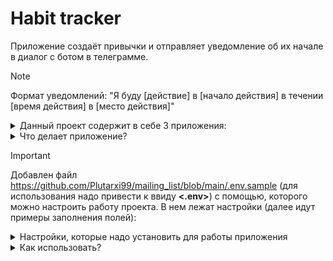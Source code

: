 # Habit tracker
Приложение создаёт привычки и отправляет уведомление об их начале в диалог с ботом в телеграмме.

> [!NOTE]
> Формат уведомлений: "Я буду [действие] в [начало действия] в течении [время действия] в [место действия]"

<details>

<summary>Данный проект содержит в себе 3 приложения:</summary>

* **habit**
   - позволяет работать с привычками
       - содержит модели Habit
* **users**
   - служит для аунтификации пользователя 
       - содержит модели User 
</details>

<details>

<summary>Что делает приложение?</summary>
Функционал:

* Регистрация пользователя, получение токена и использование в запросах
* Можно добавлять, изменять, смотреть и удалять привычки.
* Только создатель привычки может изменять и удалять привыки.
* Имеется список публичных привычек. Их могут смотреть все.
* Подключена докуменация и swagger для работы через браузер.
* Создание переодической и отложенной задачи на рассылку уведомлений.
* Гибкий график отправки уведомлений от каждоый минуты до 1 раза в неделю.
</details>

> [!IMPORTANT]
> Добавлен файл https://github.com/Plutarxi99/mailing_list/blob/main/.env.sample (для использования надо привести к ввиду **<.env>**) с помощью, которого можно настроить работу проекта. В нем лежат настройки (далее идут примеры заполнения полей):
<details>
<summary>Настройки, которые надо установить для работы приложения</summary>

| Значение | Содержание | Примечание |
|-----|-----------|-----:|
|     **DATABASE_LOGIN**| <pre><code>'{"ENGINE": "django.db.backends.postgresql","NAME": "django_proj_educ","USER": "postgres",}'</code></pre> |     словарь для подключения к базе данных. P.S. не забудь создать ее|
|     **SECRET_KEY**| django-insecure-hu213gr51uh234gbrtf34oqufg35835g3q5g       |     код генерируется автоматически при создании приложения|
|     **SUPERUSER_EMAIL**| email_superuser       |     установить почту суперюзера|
|     **SUPERUSER_PASSWORD**| password_superuser       |     установить пароль суперюзера|
|     **USER_PASSWORD**| password_user       |     установить пароль юзера|
|     **TELEGRAM_TOKEN**| 1234567899:QWERTYUIOPSSDFGHJKLZXCVBNM<>QWERTYU         |     телеграмм токен полученный от Bot_Father|
|     **CELERY_BROKER_URL**| <pre><code>redis://127.0.0.1:6379</code></pre>    |     база данных для работы celery|
|     **CELERY_RESULT_BACKEND**| <pre><code>redis://127.0.0.1:6379</code></pre>    |     база данных для работы celery|
|     **CHAT_ID_TG_TEST**| 123456789   |     получение chat id пользователя для работы кастомной команды проверки бота|
</details>

<details>

<summary>Как использовать?</summary>

* После установки нужных настроук в файле **<.env>**. Надо выполнить команду для установки пакетов:
  <pre><code>pip install -r requirements.txt </code></pre>

* Создать суперюзера:
  <pre><code>python3 manage.py ccsu</code></pre>

* Для запуска работы celery worker:
  <pre><code>python3 manage.py celery_worker</code></pre>

* Для запуска работы celery beat:
  <pre><code>celery -A config beat -l INFO</code></pre>


</details>
